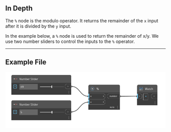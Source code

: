 ## In Depth
The `%` node is the modulo operator. It returns the remainder of the `x` input after it is divided by the `y` input. 

In the example below, a `%` node is used to return the remainder of x/y. We use two number sliders to control the inputs to the `%` operator.
___
## Example File

![%](./modulo_img.jpg)